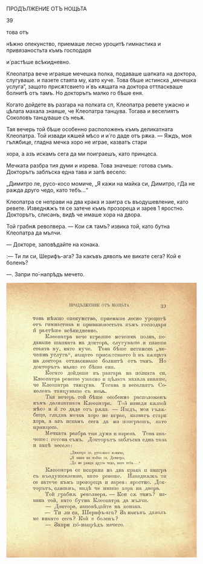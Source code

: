﻿ПРОДЪЛЖЕНИЕ ОТЪ НОЩЬТА

39

това отъ

нѣжно опекунство, приемаше лесно уроцитѣ гимнастика и привязаностьта къмъ господаря

и́ растѣше всѣкидневно.

Клеопатра вече играяше мечешка полка, подаваше шапката на доктора, слугуваше. и пазете стаята му, като куче. Това бѣше истинска „мечешка услуга“, защото присѫтсвието и́ въ кѫщата на доктора оттласкваше болнитѣ отъ тамъ. Но докторътъ малко го бѣше еня.

Когато дойдете въ разгара на полката сп, Клеопатра ревете ужасно и цѣлата махала знаяше, че Клеопатра танцува. Тогава и веселиятъ Соколовъ танцуваше съ неьѫ.

Тая вечерь той бѣше особенно расположенъ къмъ деликатната Клеопатра. Той извади кѫшей мѣсо и и́ го даде отъ рѫка. — Яждъ, моя гълѫбице, гладна мечка хоро не играе, казватъ стари

хора, а азъ искамъ сега да ми поиграешъ, като принцеса.

Мечката разбра тия думи и изрева. Това значеше: готова съмъ. Докторътъ заблъска една тава и запѣ весело:

„Димитро ле, русо-косо момиче, „Я кажи на майка си, Димитро, гДа не ражда друго чедо, като тебъ...“

Клеопатра се неправи на два крака и заигра съ въодушевление, като ревете. Изведнѫжъ тя се затече къмъ прозореца и зарев 1 яростно. Докторътъ, слисанъ, видѣ че имаше хора на двора.

Той грабнѫ револвера. — Кои сѫ тамъ? извика той, като бутна Клеопатра да мълчи.

— Докторе, заповѣдайте на конака.

:— Ти ли си, Шерифъ-ага? За какъвъ дяволъ ме викате сега? Кой е боленъ?

—. Запри по́-напрѣдъ мечето.

![original](../images/050.jpg)

